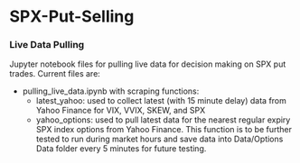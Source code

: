 # SPX-Put-Selling

### Live Data Pulling

Jupyter notebook files for pulling live data for decision making on SPX put trades. Current files are:
  - pulling_live_data.ipynb with scraping functions:
    - latest_yahoo: used to collect latest (with 15 minute delay) data from Yahoo Finance for VIX, VVIX, SKEW, and SPX
    - yahoo_options: used to pull latest data for the nearest regular expiry SPX index options from Yahoo Finance. This function is to be further tested to run during market hours and save data into Data/Options Data folder every 5 minutes for future testing.
